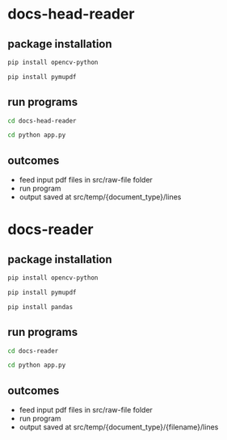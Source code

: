 # docs-head-reader
  ## package installation
```bash
pip install opencv-python
```
``` bash 
pip install pymupdf
```
  ## run programs
``` bash 
cd docs-head-reader
```
``` bash 
cd python app.py
```
  ## outcomes
- feed input pdf files in src/raw-file folder
- run program
- output saved at src/temp/{document_type}/lines
  
# docs-reader
  ## package installation
```bash
pip install opencv-python
```
``` bash 
pip install pymupdf
```
``` bash 
pip install pandas
```
  ## run programs
``` bash 
cd docs-reader
```
``` bash 
cd python app.py
```
  ## outcomes
- feed input pdf files in src/raw-file folder
- run program
- output saved at src/temp/{document_type}/{filename}/lines
